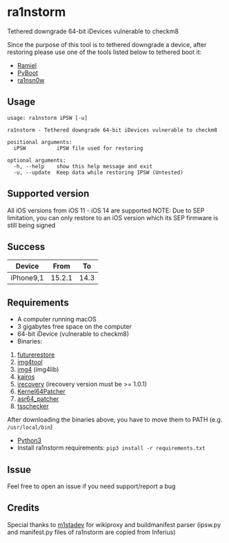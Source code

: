 # ra1nstorm
Tethered downgrade 64-bit iDevices vulnerable to checkm8

Since the purpose of this tool is to tethered downgrade a device, after restoring please use one of the tools listed below to tethered boot it:
* [Ramiel](https://github.com/MatthewPierson/Ramiel)
* [PyBoot](https://github.com/MatthewPierson/PyBoot)
* [ra1nsn0w](https://github.com/tihmstar/ra1nsn0w)
## Usage
```
usage: ra1nstorm iPSW [-u]

ra1nstorm - Tethered downgrade 64-bit iDevices vulnerable to checkm8

positional arguments:
  iPSW          iPSW file used for restoring

optional arguments:
  -h, --help    show this help message and exit
  -u, --update  Keep data while restoring IPSW (Untested)
```
## Supported version
All iOS versions from iOS 11 - iOS 14 are supported
NOTE: Due to SEP limitation, you can only restore to an iOS version which its SEP firmware is still being signed
## Success
|  Device   |  From  |   To   |
|-----------|--------|--------|
| iPhone9,1 | 15.2.1 |  14.3  |
## Requirements
* A computer running macOS
* 3 gigabytes free space on the computer
* 64-bit iDevice (vulnerable to checkm8)
* Binaries:
1. [futurerestore](https://nightly.link/m1stadev/futurerestore/workflows/ci/test)
2. [img4tool](https://github.com/tihmstar/img4tool)
3. [img4](https://github.com/xerub/img4lib) (img4lib)
4. [kairos](https://github.com/dayt0n/kairos)
5. [irecovery](https://github.com/libimobiledevice/libirecovery) (irecovery version must be >= 1.0.1)
6. [Kernel64Patcher](https://github.com/Ralph0045/Kernel64Patcher)
7. [asr64_patcher](https://github.com/exploit3dguy/asr64_patcher)
8. [tsschecker](https://github.com/1Conan/tsschecker)

After downloading the binaries above, you have to move them to PATH (e.g. ```/usr/local/bin```)

* [Python3](https://www.python.org/downloads/)
* Install ra1nstorm requirements: ```pip3 install -r requirements.txt```
## Issue
Feel free to open an issue if you need support/report a bug
## Credits
Special thanks to [m1stadev](https://github.com/m1stadev) for wikiproxy and buildmanifest parser (ipsw.py and manifest.py files of ra1nstorm are copied from Inferius)
